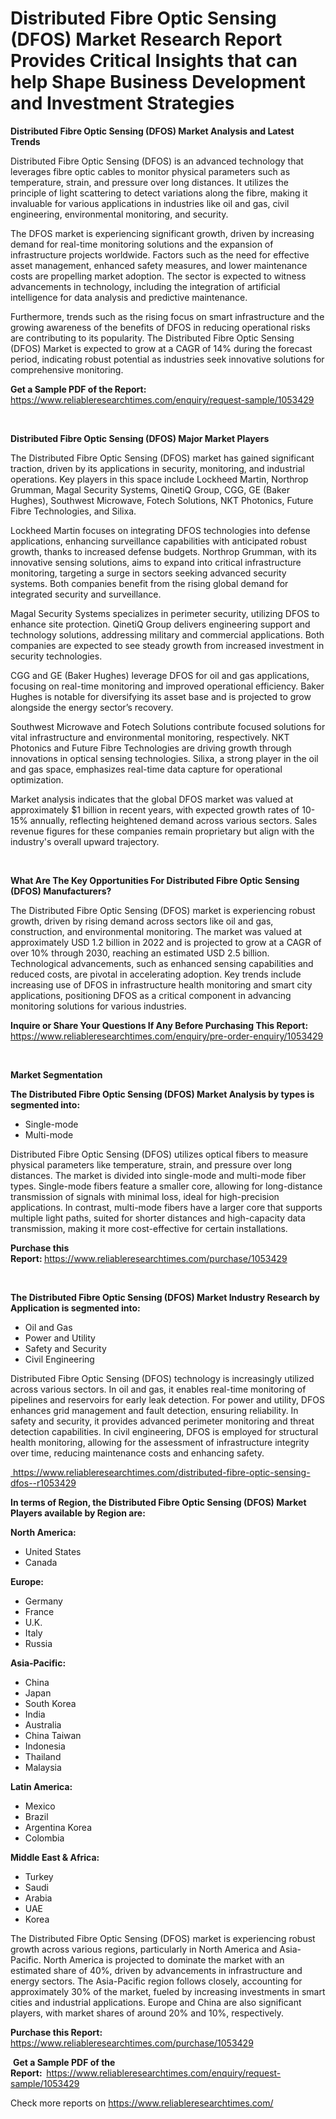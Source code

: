 <p><h1>Distributed Fibre Optic Sensing (DFOS) Market Research Report Provides Critical Insights that can help Shape Business Development and Investment Strategies</h1></p><p><strong>Distributed Fibre Optic Sensing (DFOS) Market Analysis and Latest Trends</strong></p>
<p><p>Distributed Fibre Optic Sensing (DFOS) is an advanced technology that leverages fibre optic cables to monitor physical parameters such as temperature, strain, and pressure over long distances. It utilizes the principle of light scattering to detect variations along the fibre, making it invaluable for various applications in industries like oil and gas, civil engineering, environmental monitoring, and security.</p><p>The DFOS market is experiencing significant growth, driven by increasing demand for real-time monitoring solutions and the expansion of infrastructure projects worldwide. Factors such as the need for effective asset management, enhanced safety measures, and lower maintenance costs are propelling market adoption. The sector is expected to witness advancements in technology, including the integration of artificial intelligence for data analysis and predictive maintenance.</p><p>Furthermore, trends such as the rising focus on smart infrastructure and the growing awareness of the benefits of DFOS in reducing operational risks are contributing to its popularity. The Distributed Fibre Optic Sensing (DFOS) Market is expected to grow at a CAGR of 14% during the forecast period, indicating robust potential as industries seek innovative solutions for comprehensive monitoring.</p></p>
<p><strong>Get a Sample PDF of the Report:&nbsp;</strong> <a href="https://www.reliableresearchtimes.com/enquiry/request-sample/1053429?utm_campaign=2204&utm_medium=2&utm_source=Github&utm_content=ia&utm_term=22032025&utm_id=distributed-fibre-optic-sensing-dfos">https://www.reliableresearchtimes.com/enquiry/request-sample/1053429</a></p>
<p>&nbsp;</p>
<p><strong>Distributed Fibre Optic Sensing (DFOS) Major Market Players</strong></p>
<p><p>The Distributed Fibre Optic Sensing (DFOS) market has gained significant traction, driven by its applications in security, monitoring, and industrial operations. Key players in this space include Lockheed Martin, Northrop Grumman, Magal Security Systems, QinetiQ Group, CGG, GE (Baker Hughes), Southwest Microwave, Fotech Solutions, NKT Photonics, Future Fibre Technologies, and Silixa.</p><p>Lockheed Martin focuses on integrating DFOS technologies into defense applications, enhancing surveillance capabilities with anticipated robust growth, thanks to increased defense budgets. Northrop Grumman, with its innovative sensing solutions, aims to expand into critical infrastructure monitoring, targeting a surge in sectors seeking advanced security systems. Both companies benefit from the rising global demand for integrated security and surveillance.</p><p>Magal Security Systems specializes in perimeter security, utilizing DFOS to enhance site protection. QinetiQ Group delivers engineering support and technology solutions, addressing military and commercial applications. Both companies are expected to see steady growth from increased investment in security technologies.</p><p>CGG and GE (Baker Hughes) leverage DFOS for oil and gas applications, focusing on real-time monitoring and improved operational efficiency. Baker Hughes is notable for diversifying its asset base and is projected to grow alongside the energy sector’s recovery.</p><p>Southwest Microwave and Fotech Solutions contribute focused solutions for vital infrastructure and environmental monitoring, respectively. NKT Photonics and Future Fibre Technologies are driving growth through innovations in optical sensing technologies. Silixa, a strong player in the oil and gas space, emphasizes real-time data capture for operational optimization.</p><p>Market analysis indicates that the global DFOS market was valued at approximately $1 billion in recent years, with expected growth rates of 10-15% annually, reflecting heightened demand across various sectors. Sales revenue figures for these companies remain proprietary but align with the industry's overall upward trajectory.</p></p>
<p>&nbsp;</p>
<p><strong>What Are The Key Opportunities For Distributed Fibre Optic Sensing (DFOS) Manufacturers?</strong></p>
<p><p>The Distributed Fibre Optic Sensing (DFOS) market is experiencing robust growth, driven by rising demand across sectors like oil and gas, construction, and environmental monitoring. The market was valued at approximately USD 1.2 billion in 2022 and is projected to grow at a CAGR of over 10% through 2030, reaching an estimated USD 2.5 billion. Technological advancements, such as enhanced sensing capabilities and reduced costs, are pivotal in accelerating adoption. Key trends include increasing use of DFOS in infrastructure health monitoring and smart city applications, positioning DFOS as a critical component in advancing monitoring solutions for various industries.</p></p>
<p><strong>Inquire or Share Your Questions If Any Before Purchasing This Report:</strong> <a href="https://www.reliableresearchtimes.com/enquiry/pre-order-enquiry/1053429?utm_campaign=2204&utm_medium=2&utm_source=Github&utm_content=ia&utm_term=22032025&utm_id=distributed-fibre-optic-sensing-dfos">https://www.reliableresearchtimes.com/enquiry/pre-order-enquiry/1053429</a></p>
<p>&nbsp;</p>
<p><strong>Market Segmentation</strong></p>
<p><strong>The Distributed Fibre Optic Sensing (DFOS) Market Analysis by types is segmented into:</strong></p>
<p><ul><li>Single-mode</li><li>Multi-mode</li></ul></p>
<p><p>Distributed Fibre Optic Sensing (DFOS) utilizes optical fibers to measure physical parameters like temperature, strain, and pressure over long distances. The market is divided into single-mode and multi-mode fiber types. Single-mode fibers feature a smaller core, allowing for long-distance transmission of signals with minimal loss, ideal for high-precision applications. In contrast, multi-mode fibers have a larger core that supports multiple light paths, suited for shorter distances and high-capacity data transmission, making it more cost-effective for certain installations.</p></p>
<p><strong>Purchase this Report:&nbsp;</strong><a href="https://www.reliableresearchtimes.com/purchase/1053429?utm_campaign=2204&utm_medium=2&utm_source=Github&utm_content=ia&utm_term=22032025&utm_id=distributed-fibre-optic-sensing-dfos">https://www.reliableresearchtimes.com/purchase/1053429</a></p>
<p>&nbsp;</p>
<p><strong>The Distributed Fibre Optic Sensing (DFOS) Market Industry Research by Application is segmented into:</strong></p>
<p><ul><li>Oil and Gas</li><li>Power and Utility</li><li>Safety and Security</li><li>Civil Engineering</li></ul></p>
<p><p>Distributed Fibre Optic Sensing (DFOS) technology is increasingly utilized across various sectors. In oil and gas, it enables real-time monitoring of pipelines and reservoirs for early leak detection. For power and utility, DFOS enhances grid management and fault detection, ensuring reliability. In safety and security, it provides advanced perimeter monitoring and threat detection capabilities. In civil engineering, DFOS is employed for structural health monitoring, allowing for the assessment of infrastructure integrity over time, reducing maintenance costs and enhancing safety.</p></p>
<p><a href="https://www.reliableresearchtimes.com/distributed-fibre-optic-sensing-dfos--r1053429?utm_campaign=2204&utm_medium=2&utm_source=Github&utm_content=ia&utm_term=22032025&utm_id=distributed-fibre-optic-sensing-dfos">&nbsp;https://www.reliableresearchtimes.com/distributed-fibre-optic-sensing-dfos--r1053429</a></p>
<p><strong>In terms of Region, the Distributed Fibre Optic Sensing (DFOS) Market Players available by Region are:</strong></p>
<p>
    <p> <strong> North America: </strong>
        <ul>
            <li>United States</li>
            <li>Canada</li>
        </ul>
        </p> 
    <p> <strong> Europe: </strong>
        <ul>
            <li>Germany</li>
            <li>France</li>
            <li>U.K.</li>
            <li>Italy</li>
            <li>Russia</li>
        </ul>
        </p> 
    <p> <strong> Asia-Pacific: </strong>
        <ul>
            <li>China</li>
            <li>Japan</li>
            <li>South Korea</li>
            <li>India</li>
            <li>Australia</li>
            <li>China Taiwan</li>
            <li>Indonesia</li>
            <li>Thailand</li>
            <li>Malaysia</li>
        </ul>
        </p> 
    <p> <strong> Latin America: </strong>
        <ul>
            <li>Mexico</li>
            <li>Brazil</li>
            <li>Argentina Korea</li>
            <li>Colombia</li>
        </ul>
        </p> 
    <p> <strong> Middle East & Africa: </strong>
        <ul>
            <li>Turkey</li>
            <li>Saudi</li>
            <li>Arabia</li>
            <li>UAE</li>
            <li>Korea</li>
        </ul>
    </p>
    </p>
<p><p>The Distributed Fibre Optic Sensing (DFOS) market is experiencing robust growth across various regions, particularly in North America and Asia-Pacific. North America is projected to dominate the market with an estimated share of 40%, driven by advancements in infrastructure and energy sectors. The Asia-Pacific region follows closely, accounting for approximately 30% of the market, fueled by increasing investments in smart cities and industrial applications. Europe and China are also significant players, with market shares of around 20% and 10%, respectively.</p></p>
<p><strong>Purchase this Report: </strong><a href="https://www.reliableresearchtimes.com/purchase/1053429?utm_campaign=2204&utm_medium=2&utm_source=Github&utm_content=ia&utm_term=22032025&utm_id=distributed-fibre-optic-sensing-dfos">https://www.reliableresearchtimes.com/purchase/1053429</a></p>
<p>&nbsp;<strong>Get a Sample PDF of the Report:&nbsp;&nbsp;</strong><a href="https://www.reliableresearchtimes.com/enquiry/request-sample/1053429?utm_campaign=2204&utm_medium=2&utm_source=Github&utm_content=ia&utm_term=22032025&utm_id=distributed-fibre-optic-sensing-dfos">https://www.reliableresearchtimes.com/enquiry/request-sample/1053429</a></p>
<p><strong></strong></p>
<p>Check more reports on <a href="https://www.reliableresearchtimes.com/?utm_campaign=2204&utm_medium=2&utm_source=Github&utm_content=ia&utm_term=22032025&utm_id=distributed-fibre-optic-sensing-dfos">https://www.reliableresearchtimes.com/</a></p>